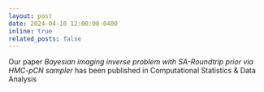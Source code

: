 ```yaml
---
layout: post
date: 2024-04-10 12:00:00-0400
inline: true
related_posts: false
---
```


Our paper <em>Bayesian imaging inverse problem with SA-Roundtrip prior via HMC-pCN sampler</em> has been published in Computational Statistics \& Data Analysis
